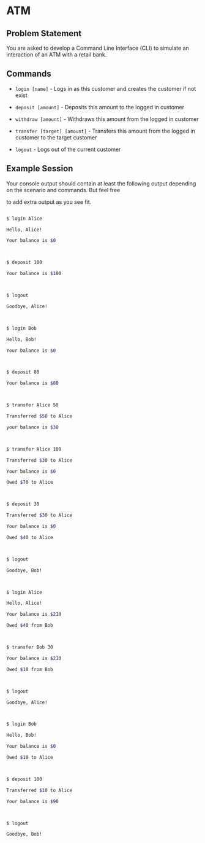 # ATM



## Problem Statement



You are asked to develop a Command Line Interface (CLI) to simulate an interaction of an ATM with a retail bank.



## Commands



* `login [name]` - Logs in as this customer and creates the customer if not exist

* `deposit [amount]` - Deposits this amount to the logged in customer

* `withdraw [amount]` - Withdraws this amount from the logged in customer

* `transfer [target] [amount]` - Transfers this amount from the logged in customer to the target customer

* `logout` - Logs out of the current customer



## Example Session



Your console output should contain at least the following output depending on the scenario and commands. But feel free

to add extra output as you see fit.



```bash

$ login Alice

Hello, Alice!

Your balance is $0



$ deposit 100

Your balance is $100



$ logout

Goodbye, Alice!



$ login Bob

Hello, Bob!

Your balance is $0



$ deposit 80

Your balance is $80



$ transfer Alice 50

Transferred $50 to Alice

your balance is $30



$ transfer Alice 100

Transferred $30 to Alice

Your balance is $0

Owed $70 to Alice



$ deposit 30

Transferred $30 to Alice

Your balance is $0

Owed $40 to Alice



$ logout

Goodbye, Bob!



$ login Alice

Hello, Alice!

Your balance is $210

Owed $40 from Bob



$ transfer Bob 30

Your balance is $210

Owed $10 from Bob



$ logout

Goodbye, Alice!



$ login Bob

Hello, Bob!

Your balance is $0

Owed $10 to Alice



$ deposit 100

Transferred $10 to Alice

Your balance is $90



$ logout

Goodbye, Bob!

```
